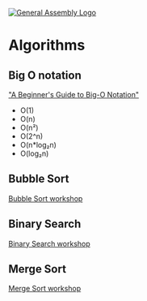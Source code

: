 [![General Assembly Logo](https://camo.githubusercontent.com/1a91b05b8f4d44b5bbfb83abac2b0996d8e26c92/687474703a2f2f692e696d6775722e636f6d2f6b6538555354712e706e67)](https://generalassemb.ly/education/web-development-immersive)

# Algorithms

## Big O notation

["A Beginner's Guide to Big-O Notation"](https://rob-bell.net/2009/06/a-beginners-guide-to-big-o-notation/)

- O(1)
- O(n)
- O(n²)
- O(2^n)
- O(n*log₂n)
- O(log₂n)

## Bubble Sort

[Bubble Sort workshop](bubble-sort/)

## Binary Search

[Binary Search workshop](binary-search/)

## Merge Sort

[Merge Sort workshop](merge-sort/)
